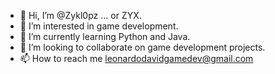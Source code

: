 - 👋 Hi, I’m @Zykl0pz ... or ZYX.
- 👀 I’m interested in game development.
- 🌱 I’m currently learning Python and Java.
- 💞️ I’m looking to collaborate on game development projects.
- 📫 How to reach me leonardodavidgamedev@gmail.com

<!---
Zykl0pz/Zykl0pz is a ✨ special ✨ repository because its `README.md` (this file) appears on your GitHub profile.
You can click the Preview link to take a look at your changes.
--->

